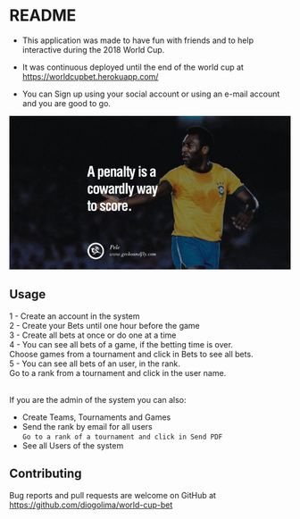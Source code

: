 # README

- This application was made to have fun with friends and to help interactive during the 2018 World Cup.

- It was continuous deployed until the end of the world cup at https://worldcupbet.herokuapp.com/

- You can Sign up using your social account or using an e-mail account and you are good to go.

![Alt text](/app/assets/images/player_pele.png?raw=true"Title")


## Usage


1 - Create an account in the system <br />
2 - Create your Bets until one hour before the game <br />
3 - Create all bets at once or do one at a time<br />
4 - You can see all bets of a game, if the betting time is over.<br />
  Choose games from a tournament and click in Bets to see all bets.<br />
5 - You can see all bets of an user, in the rank.<br />
  Go to a rank from a tournament and click in the user name.
<br /><br />

If you are the admin of the system you can also:

  - Create Teams, Tournaments and Games
  - Send the rank by email for all users <br />
   `Go to a rank of a tournament and click in Send PDF`
  - See all Users of the system


## Contributing

  Bug reports and pull requests are welcome on GitHub at https://github.com/diogolima/world-cup-bet
